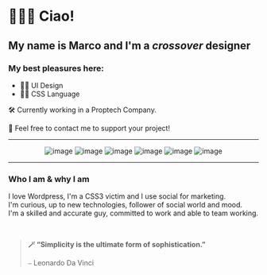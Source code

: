 # 🧔🏻‍♂️ Ciao! 
## My name is Marco and I'm a _crossover_ designer 

### My best pleasures here: 
- 🧑‍🎨 UI Design
- 🧑‍🔬 CSS Language

🛠️ Currently working in a Proptech Company. 

🤟 Feel  free to contact me to support your project! 

---

<div align="center">

![image](https://img.shields.io/badge/CSS3-1572B6.svg?style=for-the-badge&logo=CSS3&logoColor=white)
![image](https://img.shields.io/badge/Figma-F24E1E?style=for-the-badge&logo=figma&logoColor=white)
![image](https://img.shields.io/badge/HTML5-E34F26.svg?style=for-the-badge&logo=HTML5&logoColor=white)
![image](https://img.shields.io/badge/Bootstrap-7952B3.svg?style=for-the-badge&logo=Bootstrap&logoColor=white)
![image](https://img.shields.io/badge/Visual%20Studio%20Code-007ACC.svg?style=for-the-badge&logo=Visual-Studio-Code&logoColor=white)
![image](https://img.shields.io/badge/Obsidian-7C3AED.svg?style=for-the-badge&logo=Obsidian&logoColor=white)

</div>

---

### Who I am & why I am
I love Wordpress, I'm a CSS3 victim and I use social for marketing. <br>
I'm curious, up to new technologies, follower of social world and mood. <br>
I'm a skilled and accurate guy, committed to work and able to team working. <br>

<br>

> **🪄 “Simplicity is the ultimate form of sophistication.”**
> 
> ⎯ Leonardo Da Vinci 

<!-- 

| 🛠️ SKILLS | 💘 LIKE |
|---|---|
| ★ ★ ★ ★ ★ UI | ♥ ♥ ♥ ♥ ♥ WEB |
| ★ ★ ★ ☆ ★ UX | ♥ ♥ ♥ ♥ ♥ VISUAL |
| ★ ★ ★ ★ ★ HTML | ♥ ♥ ♥ ♥ ♥ MOBILE |
| ★ ★ ★ ★ ★ CSS | ♥ ♥ ♥ ♡ ♥ SCOUTING |
| ☆ ★ ☆ ★ ☆ JS | ♥ ♥ ♥ ♥ ♥ MAC |
| ★ ★ ★ ★ ☆ Figma | ♡ ♥ ♡ ♥ ♡ GIT |
| + WordPress, SEO & Adobe! | + sea, bike & food! |

<table>
	<thead>
		<tr>
			<th><span style="font-size:6px;">SKILLS</span></th>
			<th><span style="font-size:9px;">LIKE</span></th>
		</tr>
	</thead>
	<tbody>
		<tr>
			<td>★ ★ ★ ★ ★ UI </td>
			<td> ♡ ♡ ♡ ♡ ♡ WEB</td>
		</tr>
		<tr>
			<td>★ ★ ★ ★ ★ UX </td>
			<td> ♡ ♡ ♡ ♡ ♡ VISUAL</td>
		</tr>
		<tr>
			<td>★ ★ ★ ★ ★ HTML </td>
			<td> ♡ ♡ ♡ ♡ ♥ MOBILE</td>
		</tr>
		<tr>
			<td>★ ★ ★ ★ ★ CSS </td>
			<td> ♡ ♡ ♡ ♡ ♡ SCOUTING</td>
		</tr>
		<tr>
			<td>☆ ★ ☆ ☆ ☆ JS </td>
			<td> ♡ ♡ ♡ ♡ ♡ MAC</td>
		</tr>
		<tr>
			<td>★ ★ ★ ★ ☆ Figma </td>
			<td> ♥ ♡ ♥ ♡ ♥ GIT</td>
		</tr>
		<tr>
			<td>+ WordPress, SEO & Adobe! </td>
			<td> + sea, bike & food!</td>
		</tr>
	</tbody> -->
</table>
